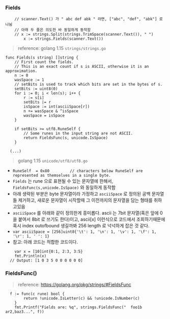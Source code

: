 ### Fields

```golang
    // scanner.Text() 가 " abc def abk " 라면, ["abc", "def", "abk"] 로 나뉨 
    // 아래 두 줄은 의도한 바 동일하게 동작함
    // x := strings.Split(strings.TrimSpace(scanner.Text()), " ")
		x := strings.Fields(scanner.Text())
```

> reference: golang 1.15 `strings/strings.go`
```golang
func Fields(s string) []string {
	// First count the fields.
	// This is an exact count if s is ASCII, otherwise it is an approximation.
	n := 0
	wasSpace := 1
	// setBits is used to track which bits are set in the bytes of s.
	setBits := uint8(0)
	for i := 0; i < len(s); i++ {
		r := s[i]
		setBits |= r
		isSpace := int(asciiSpace[r])
		n += wasSpace & ^isSpace
		wasSpace = isSpace
	}

	if setBits >= utf8.RuneSelf {
		// Some runes in the input string are not ASCII.
		return FieldsFunc(s, unicode.IsSpace)
	}
  
  (...)
```
> golang 1.15 `unicode/utf8/utf8.go`
- `RuneSelf  = 0x80         // characters below RuneSelf are represented as themselves in a single byte.`
- `Fields` 는 rune 으로 표현될 수 있는 문자열에 한해서, `FieldsFunc(s,unicode.IsSpace)` 와 동일하게 동작함
- 아래 생략된 부분은 byte 문자열이라 가정하고 `asciiSpace` 로 정의된 공백 문자열들 제거하고, 새로운 문자열이 시작할때 그 이전까지의 문자열을 담는 형태를 취하고있음 
- `asciiSpace` 를 아래와 같이 정의한게 흥미롭다. ascii 는 7bit 문자열(혹은 앞에 0을 붙여서 8bit 로 쓰기도 한다)이고, ascii[x] 이런식으로 코드에서 조회하기때문에 혹시 index outofbound 생길까봐 256 length 로 넉넉하게 잡은 것 같다.
- `var asciiSpace = [256]uint8{'\t': 1, '\n': 1, '\v': 1, '\f': 1, '\r': 1, ' ': 1}`
- 참고: 아래 코드는 적합한 코드이다.
```golang
	var x = [10]int{0:1, 2:3, 3:5}
	fmt.Println(x)
  // Output: [1 0 3 5 0 0 0 0 0 0]
```

### FieldsFunc()
> reference: https://golang.org/pkg/strings/#FieldsFunc
```golang
  f := func(c rune) bool {
		return !unicode.IsLetter(c) && !unicode.IsNumber(c)
	}
	fmt.Printf("Fields are: %q", strings.FieldsFunc("  foo1b ar2,baz3...", f))
```